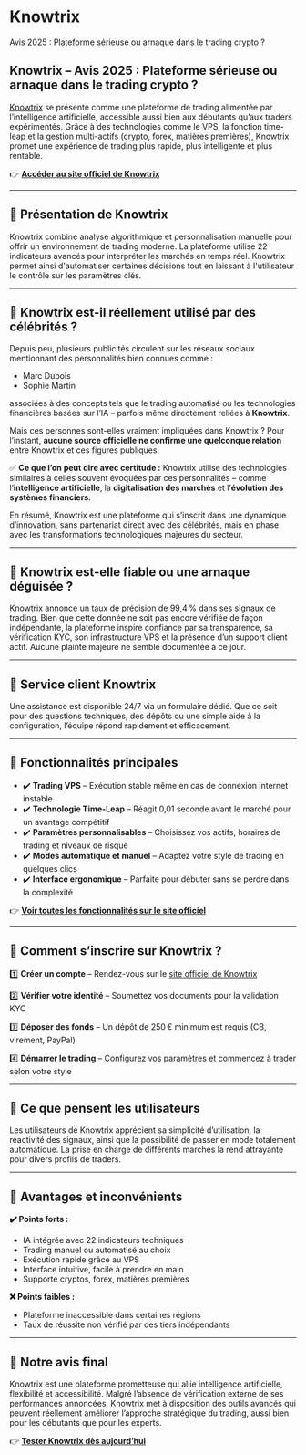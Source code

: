 # Knowtrix
Avis 2025 : Plateforme sérieuse ou arnaque dans le trading crypto ?

## Knowtrix – Avis 2025 : Plateforme sérieuse ou arnaque dans le trading crypto ?

[Knowtrix](https://knowtrix.fr) se présente comme une plateforme de trading alimentée par l’intelligence artificielle, accessible aussi bien aux débutants qu’aux traders expérimentés. Grâce à des technologies comme le VPS, la fonction time-leap et la gestion multi-actifs (crypto, forex, matières premières), Knowtrix promet une expérience de trading plus rapide, plus intelligente et plus rentable.

👉 **[Accéder au site officiel de Knowtrix](https://knowtrix.fr)**

---

## 📌 Présentation de Knowtrix

Knowtrix combine analyse algorithmique et personnalisation manuelle pour offrir un environnement de trading moderne. La plateforme utilise 22 indicateurs avancés pour interpréter les marchés en temps réel. Knowtrix permet ainsi d'automatiser certaines décisions tout en laissant à l'utilisateur le contrôle sur les paramètres clés.

---

## 📌 Knowtrix est-il réellement utilisé par des célébrités ?

Depuis peu, plusieurs publicités circulent sur les réseaux sociaux mentionnant des personnalités bien connues comme :

- Marc Dubois
- Sophie Martin

associées à des concepts tels que le trading automatisé ou les technologies financières basées sur l’IA – parfois même directement reliées à **Knowtrix**.

Mais ces personnes sont-elles vraiment impliquées dans Knowtrix ? Pour l’instant, **aucune source officielle ne confirme une quelconque relation** entre Knowtrix et ces figures publiques.

✅ **Ce que l’on peut dire avec certitude :** Knowtrix utilise des technologies similaires à celles souvent évoquées par ces personnalités – comme l’**intelligence artificielle**, la **digitalisation des marchés** et l’**évolution des systèmes financiers**.

En résumé, Knowtrix est une plateforme qui s’inscrit dans une dynamique d’innovation, sans partenariat direct avec des célébrités, mais en phase avec les transformations technologiques majeures du secteur.

---

## 📌 Knowtrix est-elle fiable ou une arnaque déguisée ?

Knowtrix annonce un taux de précision de 99,4 % dans ses signaux de trading. Bien que cette donnée ne soit pas encore vérifiée de façon indépendante, la plateforme inspire confiance par sa transparence, sa vérification KYC, son infrastructure VPS et la présence d’un support client actif. Aucune plainte majeure ne semble documentée à ce jour.

---

## 📌 Service client Knowtrix

Une assistance est disponible 24/7 via un formulaire dédié. Que ce soit pour des questions techniques, des dépôts ou une simple aide à la configuration, l’équipe répond rapidement et efficacement.

---

## 📌 Fonctionnalités principales

- ✔️ **Trading VPS** – Exécution stable même en cas de connexion internet instable
- ✔️ **Technologie Time-Leap** – Réagit 0,01 seconde avant le marché pour un avantage compétitif
- ✔️ **Paramètres personnalisables** – Choisissez vos actifs, horaires de trading et niveaux de risque
- ✔️ **Modes automatique et manuel** – Adaptez votre style de trading en quelques clics
- ✔️ **Interface ergonomique** – Parfaite pour débuter sans se perdre dans la complexité

👉 **[Voir toutes les fonctionnalités sur le site officiel](https://knowtrix.fr)**

---

## 📌 Comment s’inscrire sur Knowtrix ?

1️⃣ **Créer un compte** – Rendez-vous sur le [site officiel de Knowtrix](https://knowtrix.fr)

2️⃣ **Vérifier votre identité** – Soumettez vos documents pour la validation KYC

3️⃣ **Déposer des fonds** – Un dépôt de 250 € minimum est requis (CB, virement, PayPal)

4️⃣ **Démarrer le trading** – Configurez vos paramètres et commencez à trader selon votre style

---

## 📌 Ce que pensent les utilisateurs

Les utilisateurs de Knowtrix apprécient sa simplicité d’utilisation, la réactivité des signaux, ainsi que la possibilité de passer en mode totalement automatique. La prise en charge de différents marchés la rend attrayante pour divers profils de traders.

---

## 📌 Avantages et inconvénients

**✔️ Points forts :**
- IA intégrée avec 22 indicateurs techniques
- Trading manuel ou automatisé au choix
- Exécution rapide grâce au VPS
- Interface intuitive, facile à prendre en main
- Supporte cryptos, forex, matières premières

**❌ Points faibles :**
- Plateforme inaccessible dans certaines régions
- Taux de réussite non vérifié par des tiers indépendants

---

## 📌 Notre avis final

Knowtrix est une plateforme prometteuse qui allie intelligence artificielle, flexibilité et accessibilité. Malgré l’absence de vérification externe de ses performances annoncées, Knowtrix met à disposition des outils avancés qui peuvent réellement améliorer l’approche stratégique du trading, aussi bien pour les débutants que pour les experts.

👉 **[Tester Knowtrix dès aujourd’hui](https://knowtrix.fr)**
